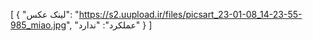 [
  {
    "لینک عکس": "https://s2.uupload.ir/files/picsart_23-01-08_14-23-55-985_miao.jpg",
    "عملکرد": "ندارد"
  }
]
